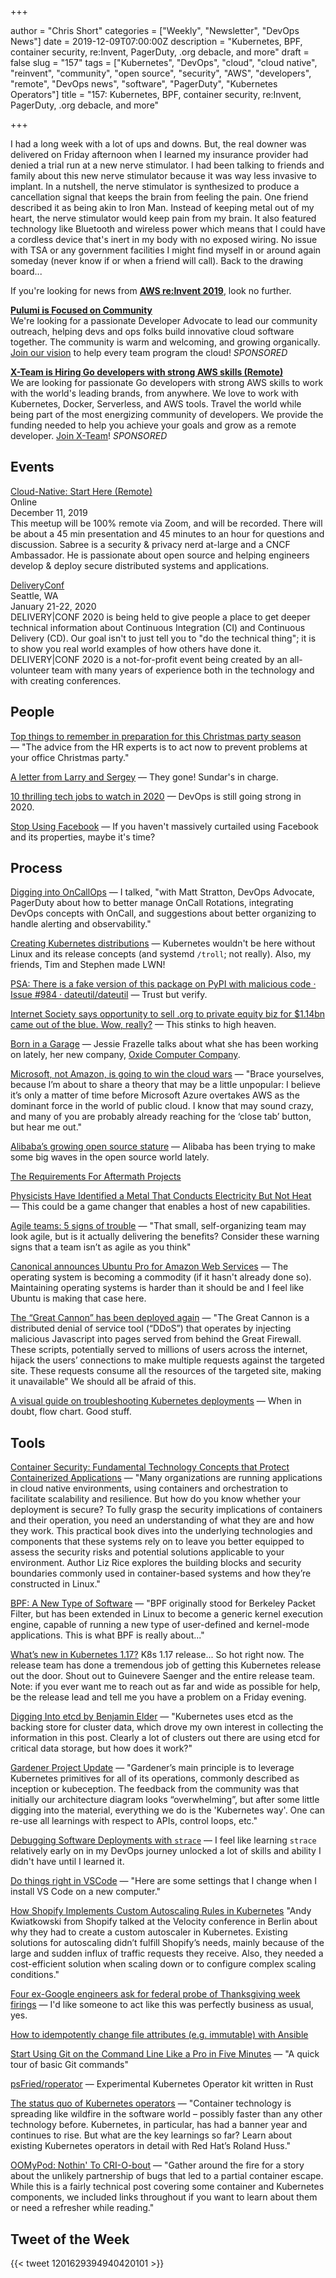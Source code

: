 +++

author = "Chris Short"
categories = ["Weekly", "Newsletter", "DevOps News"]
date = 2019-12-09T07:00:00Z
description = "Kubernetes, BPF, container security, re:Invent, PagerDuty, .org debacle, and more"
draft = false
slug = "157"
tags = ["Kubernetes", "DevOps", "cloud", "cloud native", "reinvent", "community", "open source", "security", "AWS", "developers", "remote", "DevOps news", "software", "PagerDuty", "Kubernetes Operators"]
title = "157: Kubernetes, BPF, container security, re:Invent, PagerDuty, .org debacle, and more"

+++

I had a long week with a lot of ups and downs. But, the real downer was delivered on Friday afternoon when I learned my insurance provider had denied a trial run at a new nerve stimulator. I had been talking to friends and family about this new nerve stimulator because it was way less invasive to implant. In a nutshell, the nerve stimulator is synthesized to produce a cancellation signal that keeps the brain from feeling the pain. One friend described it as being akin to Iron Man. Instead of keeping metal out of my heart, the nerve stimulator would keep pain from my brain. It also featured technology like Bluetooth and wireless power which means that I could have a cordless device that's inert in my body with no exposed wiring. No issue with TSA or any government facilities I might find myself in or around again someday (never know if or when a friend will call). Back to the drawing board...

If you're looking for news from [**AWS re:Invent 2019**](https://devopsish.com/157/reinvent/), look no further.

[**Pulumi is Focused on Community**](http://bit.ly/DevOpsIsh)  
We're looking for a passionate Developer Advocate to lead our community outreach, helping devs and ops folks build innovative cloud software together. The community is warm and welcoming, and growing organically. [Join our vision](http://bit.ly/DevOpsIsh) to help every team program the cloud! *SPONSORED*

[**X-Team is Hiring Go developers with strong AWS skills (Remote)**](https://x-team.com/remote-go-developer-jobs/?utm_source=devopsish&utm_medium=email-ad)  
We are looking for passionate Go developers with strong AWS skills to work with the world's leading brands, from anywhere. We love to work with Kubernetes, Docker, Serverless, and AWS tools. Travel the world while being part of the most energizing community of developers. We provide the funding needed to help you achieve your goals and grow as a remote developer. [Join X-Team](https://x-team.com/remote-go-developer-jobs/?utm_source=devopsish&utm_medium=email-ad)! *SPONSORED*

## Events

[Cloud-Native: Start Here (Remote)](https://www.meetup.com/Kubernetes-Cloud-Native-STL/events/266823546/)  
Online  
December 11, 2019  
This meetup will be 100% remote via Zoom, and will be recorded. There will be about a 45 min presentation and 45 minutes to an hour for questions and discussion. Sabree is a security & privacy nerd at-large and a CNCF Ambassador. He is passionate about open source and helping engineers develop & deploy secure distributed systems and applications.

[DeliveryConf](https://www.deliveryconf.com/)  
Seattle, WA  
January 21-22, 2020  
DELIVERY|CONF 2020 is being held to give people a place to get deeper technical information about Continuous Integration (CI) and Continuous Delivery (CD). Our goal isn't to just tell you to "do the technical thing"; it is to show you real world examples of how others have done it. DELIVERY|CONF 2020 is a not-for-profit event being created by an all-volunteer team with many years of experience both in the technology and with creating conferences.

## People

[Top things to remember in preparation for this Christmas party season](https://www.siliconrepublic.com/advice/top-things-remember-christmas-party-season) — "The advice from the HR experts is to act now to prevent problems at your office Christmas party."

[A letter from Larry and Sergey](https://www.blog.google/inside-google/alphabet/letter-from-larry-and-sergey/) — They gone! Sundar's in charge.

[10 thrilling tech jobs to watch in 2020](https://www.siliconrepublic.com/careers/hottest-tech-jobs-2020) — DevOps is still going strong in 2020.

[Stop Using Facebook](https://www.stopusingfacebook.co/) — If you haven't massively curtailed using Facebook and its properties, maybe it's time?

## Process

[Digging into OnCallOps](http://podcast.podctl.com/110399/2208677-digging-into-oncallops) — I talked, "with Matt Stratton, DevOps Advocate, PagerDuty about how to better manage OnCall Rotations, integrating DevOps concepts with OnCall, and suggestions about better organizing to handle alerting and observability."

[Creating Kubernetes distributions](https://lwn.net/SubscriberLink/806230/ce4016ee97c5ce90/) — Kubernetes wouldn't be here without Linux and its release concepts (and systemd `/troll`; not really). Also, my friends, Tim and Stephen made LWN!

[PSA: There is a fake version of this package on PyPI with malicious code · Issue #984 · dateutil/dateutil](https://github.com/dateutil/dateutil/issues/984) — Trust but verify.

[Internet Society says opportunity to sell .org to private equity biz for $1.14bn came out of the blue. Wow, really?](https://www.theregister.co.uk/2019/12/03/internet_society_org/) — This stinks to high heaven.

[Born in a Garage](https://blog.jessfraz.com/post/born-in-a-garage/) — Jessie Frazelle talks about what she has been working on lately, her new company, [Oxide Computer Company](https://oxide.computer/blog/introducing-the-oxide-computer-company/).

[Microsoft, not Amazon, is going to win the cloud wars](https://www.itpro.co.uk/cloud/microsoft-azure/354230/microsoft-not-amazon-is-going-to-win-the-cloud-wars) — "Brace yourselves, because I’m about to share a theory that may be a little unpopular: I believe it’s only a matter of time before Microsoft Azure overtakes AWS as the dominant force in the world of public cloud. I know that may sound crazy, and many of you are probably already reaching for the ‘close tab’ button, but hear me out."

[Alibaba’s growing open source stature](https://www.computerweekly.com/blog/Eyes-on-APAC/Alibabas-growing-open-source-stature) — Alibaba has been trying to make some big waves in the open source world lately.

[The Requirements For Aftermath Projects](https://www.adaptivecapacitylabs.com/blog/2019/11/26/requirements-for-aftermaths/)

[Physicists Have Identified a Metal That Conducts Electricity But Not Heat](https://www.sciencealert.com/physicists-identify-a-metal-that-conducts-electricity-but-not-heat) — This could be a game changer that enables a host of new capabilities.

[Agile teams: 5 signs of trouble](https://enterprisersproject.com/article/2019/12/agile-teams-5-warning-signs) — "That small, self-organizing team may look agile, but is it actually delivering the benefits? Consider these warning signs that a team isn’t as agile as you think"

[Canonical announces Ubuntu Pro for Amazon Web Services](https://ubuntu.com/blog/canonical-announces-ubuntu-pro-for-amazon-web-services) — The operating system is becoming a commodity (if it hasn't already done so). Maintaining operating systems is harder than it should be and I feel like Ubuntu is making that case here.

[The “Great Cannon” has been deployed again](https://cybersecurity.att.com/blogs/labs-research/the-great-cannon-has-been-deployed-again) — "The Great Cannon is a distributed denial of service tool (“DDoS”) that operates by injecting malicious Javascript into pages served from behind the Great Firewall. These scripts, potentially served to millions of users across the internet, hijack the users’ connections to make multiple requests against the targeted site. These requests consume all the resources of the targeted site, making it unavailable" We should all be afraid of this.

[A visual guide on troubleshooting Kubernetes deployments](https://learnk8s.io/troubleshooting-deployments) — When in doubt, flow chart. Good stuff.

## Tools

[Container Security: Fundamental Technology Concepts that Protect Containerized Applications](https://amzn.to/3414GL5) — "Many organizations are running applications in cloud native environments, using containers and orchestration to facilitate scalability and resilience. But how do you know whether your deployment is secure? To fully grasp the security implications of containers and their operation, you need an understanding of what they are and how they work. This practical book dives into the underlying technologies and components that these systems rely on to leave you better equipped to assess the security risks and potential solutions applicable to your environment. Author Liz Rice explores the building blocks and security boundaries commonly used in container-based systems and how they’re constructed in Linux."

[BPF: A New Type of Software](http://www.brendangregg.com/blog/2019-12-02/bpf-a-new-type-of-software.html) — "BPF originally stood for Berkeley Packet Filter, but has been extended in Linux to become a generic kernel execution engine, capable of running a new type of user-defined and kernel-mode applications. This is what BPF is really about..."

[What’s new in Kubernetes 1.17?](https://sysdig.com/blog/whats-new-kubernetes-1-17/) K8s 1.17 release... So hot right now. The release team has done a tremendous job of getting this Kubernetes release out the door. Shout out to Guinevere Saenger and the entire release team. Note: if you ever want me to reach out as far and wide as possible for help, be the release lead and tell me you have a problem on a Friday evening.

[Digging Into etcd by Benjamin Elder](https://elder.dev/posts/digging-into-etcd/) — "Kubernetes uses etcd as the backing store for cluster data, which drove my own interest in collecting the information in this post. Clearly a lot of clusters out there are using etcd for critical data storage, but how does it work?"

[Gardener Project Update](https://kubernetes.io/blog/2019/12/02/gardener-project-update/) — "Gardener’s main principle is to leverage Kubernetes primitives for all of its operations, commonly described as inception or kubeception. The feedback from the community was that initially our architecture diagram looks “overwhelming”, but after some little digging into the material, everything we do is the 'Kubernetes way'. One can re-use all learnings with respect to APIs, control loops, etc."

[Debugging Software Deployments with `strace`](https://theartofmachinery.com/2019/11/14/deployment_debugging_strace.html) — I feel like learning `strace` relatively early on in my DevOps journey unlocked a lot of skills and ability I didn't have until I learned it.

[Do things right in VSCode](https://blog.jessitron.com/2019/12/02/do-things-right-in-vscode/) — "Here are some settings that I change when I install VS Code on a new computer."

[How Shopify Implements Custom Autoscaling Rules in Kubernetes](https://www.infoq.com/news/2019/11/shopify-custom-autoscaler-k8s/) "Andy Kwiatkowski from Shopify talked at the Velocity conference in Berlin about why they had to create a custom autoscaler in Kubernetes. Existing solutions for autoscaling didn’t fulfill Shopify’s needs, mainly because of the large and sudden influx of traffic requests they receive. Also, they needed a cost-efficient solution when scaling down or to configure complex scaling conditions."

[Four ex-Google engineers ask for federal probe of Thanksgiving week firings](https://www.nbcnews.com/tech/tech-news/four-ex-google-engineers-ask-federal-probe-thanksgiving-week-firings-n1094706) — I'd like someone to act like this was perfectly business as usual, yes.

[How to idempotently change file attributes (e.g. immutable) with Ansible](https://www.jeffgeerling.com/blog/2019/how-idempotently-change-file-attributes-eg-immutable-ansible)

[Start Using Git on the Command Line Like a Pro in Five Minutes](https://medium.com/better-programming/start-using-git-on-the-command-line-like-a-pro-in-5-minutes-36a6e0007e9f) — "A quick tour of basic Git commands"

[psFried/roperator](https://github.com/psFried/roperator) — Experimental Kubernetes Operator kit written in Rust

[The status quo of Kubernetes operators](https://jaxenter.com/status-quo-kubernetes-operators-164737.html) — "Container technology is spreading like wildfire in the software world – possibly faster than any other technology before. Kubernetes, in particular, has had a banner year and continues to rise. But what are the key learnings so far? Learn about existing Kubernetes operators in detail with Red Hat’s Roland Huss."

[OOMyPod: Nothin' To CRI-O-bout](https://capsule8.com/blog/oomypod-nothin-to-cri-o-bout/) — "Gather around the fire for a story about the unlikely partnership of bugs that led to a partial container escape. While this is a fairly technical post covering some container and Kubernetes components, we included links throughout if you want to learn about them or need a refresher while reading."

## Tweet of the Week

{{< tweet 1201629394940420101 >}}
